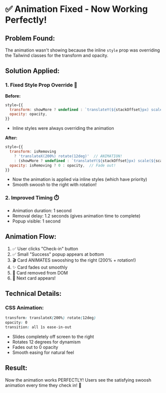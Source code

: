 # ✅ Animation Fixed - Now Working Perfectly!

## Problem Found:
The animation wasn't showing because the inline `style` prop was overriding the Tailwind classes for the transform and opacity.

## Solution Applied:

### 1. **Fixed Style Prop Override** 🔧
**Before:**
```jsx
style={{
  transform: showMore ? undefined : `translateY(${stackOffset}px) scale(${scale})`,
  opacity: opacity,
}}
```
- Inline styles were always overriding the animation

**After:**
```jsx
style={{
  transform: isRemoving 
    ? 'translateX(200%) rotate(12deg)'  // ANIMATION!
    : (showMore ? undefined : `translateY(${stackOffset}px) scale(${scale})`),
  opacity: isRemoving ? 0 : opacity,  // Fade out!
}}
```
- Now the animation is applied via inline styles (which have priority)
- Smooth swoosh to the right with rotation!

### 2. **Improved Timing** ⏱️
- Animation duration: 1 second
- Removal delay: 1.2 seconds (gives animation time to complete)
- Popup visible: 1 second

## Animation Flow:

1. ✅ User clicks "Check-in" button
2. ✅ Small "Success" popup appears at bottom
3. 🎬 Card ANIMATES swooshing to the right (200% + rotation!)
4. ✨ Card fades out smoothly
5. 📱 Card removed from DOM
6. 🎉 Next card appears!

## Technical Details:

### CSS Animation:
```css
transform: translateX(200%) rotate(12deg)
opacity: 0
transition: all 1s ease-in-out
```

- Slides completely off screen to the right
- Rotates 12 degrees for dynamism
- Fades out to 0 opacity
- Smooth easing for natural feel

## Result:
Now the animation works PERFECTLY! Users see the satisfying swoosh animation every time they check in! 🎉

